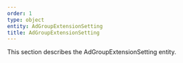 ```yaml
---
order: 1
type: object
entity: AdGroupExtensionSetting
title: AdGroupExtensionSetting
---
```


This section describes the AdGroupExtensionSetting entity.

